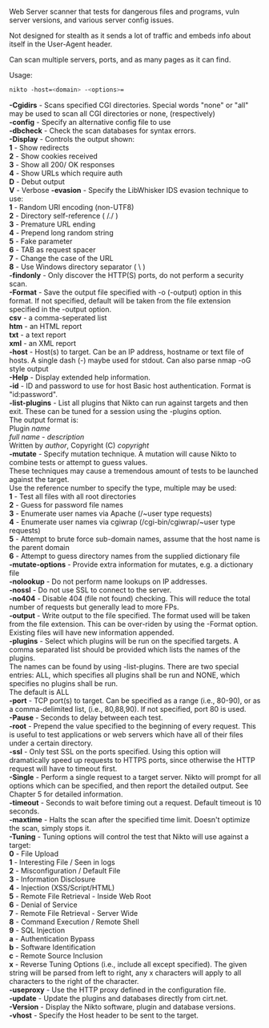 
Web Server scanner that tests for dangerous files and programs, vuln server versions, and various server config issues.  
  
Not designed for stealth as it sends a lot of traffic and embeds info about itself in the User-Agent header.  
  
Can scan multiple servers, ports, and as many pages as it can find.  
  
  
Usage:  
```bash
nikto -host=<domain> -<options>=
```


**-Cgidirs** - Scans specified CGI directories. Special words "none" or "all" may be used to scan all CGI directories or none, (respectively)  
**-config** - Specify an alternative config file to use  
**-dbcheck** - Check the scan databases for syntax errors.  
**-Display** - Controls the output shown:  
		**1** - Show redirects  
		**2** - Show cookies received  
		**3** - Show all 200/ OK responses  
		**4** - Show URLs which require auth  
		**D** - Debut output  
		**V** - Verbose
**-evasion** - Specify the LibWhisker IDS evasion technique to use:  
		**1** - Random URI encoding (non-UTF8)  
		**2** - Directory self-reference ( /./ )  
		**3** - Premature URL ending  
		**4** - Prepend long random string  
		**5** - Fake parameter  
		**6** - TAB as request spacer  
		**7** - Change the case of the URL  
		**8** - Use Windows directory separator ( \ )  
**-findonly** - Only discover the HTTP(S) ports, do not perform a security scan.  
**-Format** - Save the output file specified with -o (-output) option in this format. If not specified, default will be taken from the file extension specified in the -output option.  
		**csv** - a comma-seperated list  
		**htm** - an HTML report  
		**txt** - a text report  
		**xml** - an XML report  
**-host** - Host(s) to target. Can be an IP address, hostname or text file of hosts. A single dash (-) maybe used for stdout. Can also parse nmap -oG style output  
**-Help** - Display extended help information.  
**-id** - ID and password to use for host Basic host authentication. Format is "id:password".  
**-list-plugins** - List all plugins that Nikto can run against targets and then exit. These can be tuned for a session using the -plugins option.  
		The output format is:  
			Plugin _name_  
			_full name_ - _description_  
			Written by _author_, Copyright (C) _copyright_  
**-mutate** - Specify mutation technique. A mutation will cause Nikto to combine tests or attempt to guess values.  
		These techniques may cause a tremendous amount of tests to be launched against the target.  
		Use the reference number to specify the type, multiple may be used:  
			**1** - Test all files with all root directories  
			**2** - Guess for password file names  
			**3** - Enumerate user names via Apache (/~user type requests)  
			**4** - Enumerate user names via cgiwrap (/cgi-bin/cgiwrap/~user type requests)  
			**5** - Attempt to brute force sub-domain names, assume that the host name is the parent domain  
			**6** - Attempt to guess directory names from the supplied dictionary file  
**-mutate-options** - Provide extra information for mutates, e.g. a dictionary file  
**-nolookup** - Do not perform name lookups on IP addresses.  
**-nossl** - Do not use SSL to connect to the server.  
**-no404** - Disable 404 (file not found) checking. This will reduce the total number of requests but generally lead to more FPs.  
**-output** - Write output to the file specified. The format used will be taken from the file extension. This can be over-riden by using the -Format option. Existing files will have new information appended.  
**-plugins** - Select which plugins will be run on the specified targets. A comma separated list should be provided which lists the names of the plugins.  
		The names can be found by using -list-plugins. There are two special entries: ALL, which specifies all plugins shall be run and NONE, which specifies no plugins shall be run.  
		The default is ALL  
**-port** - TCP port(s) to target. Can be specified as a range (i.e., 80-90), or as a comma-delimited list, (i.e., 80,88,90). If not specified, port 80 is used.  
**-Pause** - Seconds to delay between each test.  
**-root** - Prepend the value specified to the beginning of every request. This is useful to test applications or web servers which have all of their files under a certain directory.  
**-ssl** - Only test SSL on the ports specified. Using this option will dramatically speed up requests to HTTPS ports, since otherwise the HTTP request will have to timeout first.  
**-Single** - Perform a single request to a target server. Nikto will prompt for all options which can be specified, and then report the detailed output. See Chapter 5 for detailed information.  
**-timeout** - Seconds to wait before timing out a request. Default timeout is 10 seconds.  
**-maxtime** - Halts the scan after the specified time limit. Doesn't optimize the scan, simply stops it.  
**-Tuning** - Tuning options will control the test that Nikto will use against a target:  
		**0** - File Upload  
		**1** - Interesting File / Seen in logs  
		**2** - Misconfiguration / Default File  
		**3** - Information Disclosure  
		**4** - Injection (XSS/Script/HTML)  
		**5** - Remote File Retrieval - Inside Web Root  
		**6** - Denial of Service  
		**7** - Remote File Retrieval - Server Wide  
		**8** - Command Execution / Remote Shell  
		**9** - SQL Injection  
		**a** - Authentication Bypass  
		**b** - Software Identification  
		**c** - Remote Source Inclusion  
		**x** - Reverse Tuning Options (i.e., include all except specified). The given string will be parsed from left to right, any x characters will apply to all characters to the right of the character.  
**-useproxy** - Use the HTTP proxy defined in the configuration file.  
**-update** - Update the plugins and databases directly from cirt.net.  
**-Version** - Display the Nikto software, plugin and database versions.  
**-vhost** - Specify the Host header to be sent to the target.